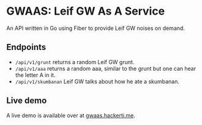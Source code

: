 # GWAAS: Leif GW As A Service
An API written in Go using Fiber to provide Leif GW noises on demand.


## Endpoints
- `/api/v1/grunt` returns a random Leif GW grunt.
- `/api/v1/aaa` returns a random aaa, similar to the grunt but one can hear the letter A in it.
- `/api/v1/skumbanan` Leif GW talks about how he ate a skumbanan.


## Live demo
A live demo is available over at [gwaas.hackerti.me](https://gwaas.hackerti.me).
